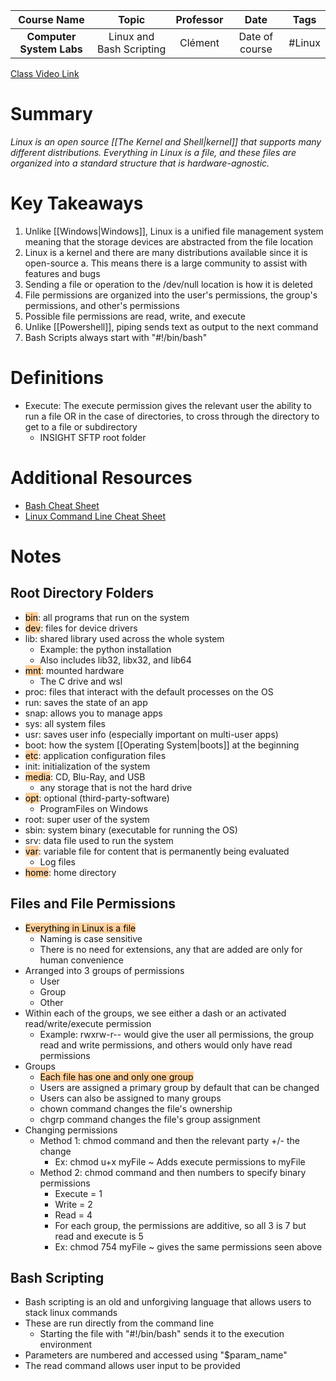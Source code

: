 |       Course Name        |          Topic           | Professor |      Date      |  Tags  |
| :----------------------: | :----------------------: | :-------: | :------------: | :----: |
| **Computer System Labs** | Linux and Bash Scripting |  Clément  | Date of course | #Linux |

[Class Video Link](https://dstisas-my.sharepoint.com/personal/ronald_fisher_nuc_dsti_institute/_layouts/15/stream.aspx?id=%2Fpersonal%2Fronald%5Ffisher%5Fnuc%5Fdsti%5Finstitute%2FDocuments%2FRecordings%2FS24%2DWarmUp%20%2D%20One%2DTime%2DLink%2D20240417%5F092420%2DMeeting%20Recording%2Emp4&nav=eyJyZWZlcnJhbEluZm8iOnsicmVmZXJyYWxBcHAiOiJTdHJlYW1XZWJBcHAiLCJyZWZlcnJhbFZpZXciOiJTaGFyZURpYWxvZy1MaW5rIiwicmVmZXJyYWxBcHBQbGF0Zm9ybSI6IldlYiIsInJlZmVycmFsTW9kZSI6InZpZXcifX0%3D&nav=eyJyZWZlcnJhbEluZm8iOnsicmVmZXJyYWxBcHAiOiJTdHJlYW1XZWJBcHAiLCJyZWZlcnJhbFZpZXciOiJTaGFyZURpYWxvZy1MaW5rIiwicmVmZXJyYWxBcHBQbGF0Zm9ybSI6IldlYiIsInJlZmVycmFsTW9kZSI6InZpZXcifX0=&ga=1)

# Summary
*Linux is an open source [[The Kernel and Shell|kernel]] that supports many different distributions. Everything in Linux is a file, and these files are organized into a standard structure that is hardware-agnostic.*

# Key Takeaways
1. Unlike [[Windows|Windows]], Linux is a unified file management system meaning that the storage devices are abstracted from the file location
2. Linux is a kernel and there are many distributions available since it is open-source
	a. This means there is a large community to assist with features and bugs
3. Sending a file or operation to the /dev/null location is how it is deleted
4. File permissions are organized into the user's permissions, the group's permissions, and other's permissions
5. Possible file permissions are read, write, and execute
6. Unlike [[Powershell]], piping sends text as output to the next command
7. Bash Scripts always start with "#!/bin/bash"

# Definitions
- Execute: The execute permission gives the relevant user the ability to run a file OR in the case of directories, to cross through the directory to get to a file or subdirectory
	- INSIGHT SFTP root folder

# Additional Resources
- [Bash Cheat Sheet](https://devhints.io/bash)
- [Linux Command Line Cheat Sheet](https://learn.dsti.institute/pluginfile.php/19586/mod_resource/content/0/linux-command-line.pdf)

# Notes
## Root Directory Folders
- <mark style="background: #FFB86CA6;">bin</mark>: all programs that run on the system
- <mark style="background: #FFB86CA6;">dev</mark>: files for device drivers
- lib: shared library used across the whole system
	- Example: the python installation
	- Also includes lib32, libx32, and lib64
- <mark style="background: #FFB86CA6;">mnt</mark>: mounted hardware
	- The C drive and wsl
- proc: files that interact with the default processes on the OS
- run: saves the state of an app
- snap: allows you to manage apps
- sys: all system files
- usr: saves user info (especially important on multi-user apps)
- boot: how the system [[Operating System|boots]] at the beginning
- <mark style="background: #FFB86CA6;">etc</mark>: application configuration files
- init: initialization of the system
- <mark style="background: #FFB86CA6;">media</mark>: CD, Blu-Ray, and USB
	- any storage that is not the hard drive
- <mark style="background: #FFB86CA6;">opt</mark>: optional (third-party-software)
	- ProgramFiles on Windows
- root: super user of the system
- sbin: system binary (executable for running the OS)
- srv: data file used to run the system
- <mark style="background: #FFB86CA6;">var</mark>: variable file for content that is permanently being evaluated
	- Log files
- <mark style="background: #FFB86CA6;">home</mark>: home directory

## Files and File Permissions
- <mark style="background: #FFB86CA6;">Everything in Linux is a file</mark>
	- Naming is case sensitive
	- There is no need for extensions, any that are added are only for human convenience
- Arranged into 3 groups of permissions
	- User
	- Group
	- Other
- Within each of the groups, we see either a dash or an activated read/write/execute permission
	- Example: rwxrw-r-- would give the user all permissions, the group read and write permissions, and others would only have read permissions
- Groups
	- <mark style="background: #FFB86CA6;">Each file has one and only one group</mark>
	- Users are assigned a primary group by default that can be changed
	- Users can also be assigned to many groups
	- chown command changes the file's ownership
	- chgrp command changes the file's group assignment
- Changing permissions
	- Method 1: chmod command and then the relevant party +/- the change
		- Ex: chmod u+x myFile ~ Adds execute permissions to myFile
	- Method 2: chmod command and then numbers to specify binary permissions
		- Execute = 1
		- Write = 2
		- Read = 4
		- For each group, the permissions are additive, so all 3 is 7 but read and execute is 5
		- Ex: chmod 754 myFile ~ gives the same permissions seen above
## Bash Scripting
- Bash scripting is an old and unforgiving language that allows users to stack linux commands
- These are run directly from the command line
	- Starting the file with "#!/bin/bash" sends it to the execution environment
- Parameters are numbered and accessed using "$param_name"
- The read command allows user input to be provided
